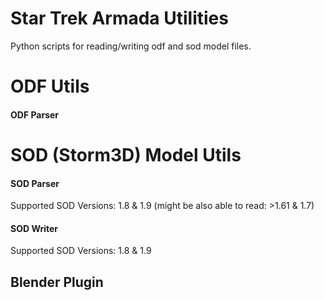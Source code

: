 # Star Trek Armada Utilities
Python scripts for reading/writing odf and sod model files.

# ODF Utils
#### ODF Parser

# SOD (Storm3D) Model Utils
#### SOD Parser
Supported SOD Versions: 1.8 & 1.9 (might be also able to read: >1.61 & 1.7)
#### SOD Writer
Supported SOD Versions: 1.8 & 1.9

## Blender Plugin
